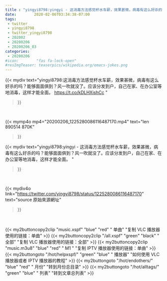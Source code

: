 ```yaml
---
title : "yingyi8798:yingyi - 这消毒方法感觉杯水车薪，效果甚微，病毒有这么好杀的吗？能够面面俱到？风一吹就没了。应该分发到户，自己在家、在办公室等地消毒，这样才能全面。 "
date:        2020-02-06T03:34:38-07:00
tags:
 - twitter
 - yingyi8798
 - twitter_yingyi8798
 - 202002
 - 20200206
 - 20200206_03
categories:
 - 20200206
#icon:        "fas fa-lock-open"
#resImgTeaser: teaserpics/wikipedia.org/emacs-jokes.png
---
```


{{< mydiv text="yingyi8798:这消毒方法感觉杯水车薪，效果甚微，病毒有这么好杀的吗？能够面面俱到？风一吹就没了。应该分发到户，自己在家、在办公室等地消毒，这样才能全面。 https://t.co/kDLHXishCc "
>}}
<br>


{{< mymp4o mp4="20200206_1225280086116487170.mp4"
text="len 890514    870K"
>}}


{{< mydiv text="yingyi8798:yingyi - 这消毒方法感觉杯水车薪，效果甚微，病毒有这么好杀的吗？能够面面俱到？风一吹就没了。应该分发到户，自己在家、在办公室等地消毒，这样才能全面。 "
>}}
<br>

{{< mydiv4o link="https://twitter.com/yingyi8798/status/1225280086116487170"
text="source 原始來源網址"
>}}


<br>





{{< my2buttoncopy2clip "music.xspf"        "blue"   "red"    " 单曲"  "复制 VLC 播放器使用的链接：单曲" >}} {{< my2buttoncopy2clip "/all.xspf"         "green"  "black"  " 全部"  "复制 VLC 播放器使用的链接：全部" >}} {{< my2buttoncopy2clip "music.m3u8"        "blue"   "red"    " M1 "    "复制 IPTV 播放器使用的链接：单曲" >}} {{< my2buttongoto      "/hot/helpxspf/"    "green"  "blue"   " 播放器" "如何使用 VLC 播放器或者 IPTV 播放器的教程" >}} {{< my2buttongoto      "/hot/endothers/"   "blue"   "red"    " 月份"   "转到月份总目录" >}} {{< my2buttongoto      "/hot/alltags/"     "green"  "blue"   " 列表"   "转到文章总列表" >}} 
